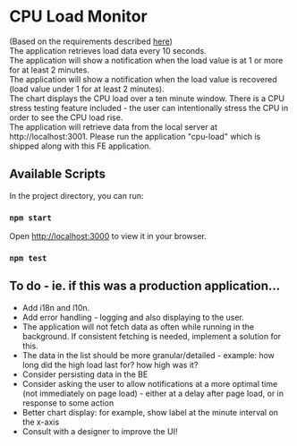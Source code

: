 # CPU Load Monitor

(Based on the requirements described [here](https://app.greenhouse.io/tests/5a6c8661af03f5050ac3760cd413e845))\
The application retrieves load data every 10 seconds.\
The application will show a notification when the load value is at 1 or more for at least 2 minutes.\
The application will show a notification when the load value is recovered (load value under 1 for at least 2 minutes).\
The chart displays the CPU load over a ten minute window.
There is a CPU stress testing feature included - the user can intentionally stress the CPU in order to see the CPU load rise.\
The application will retrieve data from the local server at http://localhost:3001. Please run the application "cpu-load" which is shipped along with this FE application.

## Available Scripts

In the project directory, you can run:

### `npm start`

Open [http://localhost:3000](http://localhost:3000) to view it in your browser.

### `npm test`

## To do - ie. if this was a production application...

- Add i18n and l10n.
- Add error handling - logging and also displaying to the user.
- The application will not fetch data as often while running in the background. If consistent fetching is needed, implement a solution for this.
- The data in the list should be more granular/detailed - example: how long did the high load last for? how high was it?
- Consider persisting data in the BE
- Consider asking the user to allow notifications at a more optimal time (not immediately on page load) - either at a delay after page load, or in response to some action
- Better chart display: for example, show label at the minute interval on the x-axis
- Consult with a designer to improve the UI!
